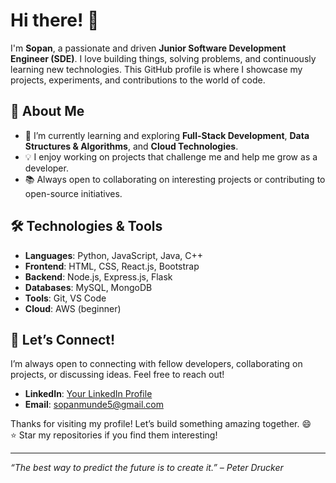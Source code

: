 # Hi there!  👋

I'm **Sopan**, a passionate and driven **Junior Software Development Engineer (SDE)**. I love building things, solving problems, and continuously learning new technologies. This GitHub profile is where I showcase my projects, experiments, and contributions to the world of code.

## 🚀 About Me
- 🌱 I’m currently learning and exploring **Full-Stack Development**, **Data Structures & Algorithms**, and **Cloud Technologies**.
- 💡 I enjoy working on projects that challenge me and help me grow as a developer.
- 📚 Always open to collaborating on interesting projects or contributing to open-source initiatives.

## 🛠️ Technologies & Tools

- **Languages**: Python, JavaScript, Java, C++
- **Frontend**: HTML, CSS, React.js, Bootstrap
- **Backend**: Node.js, Express.js, Flask
- **Databases**: MySQL, MongoDB
- **Tools**: Git, VS Code
- **Cloud**: AWS (beginner)


## 🤝 Let’s Connect!
I’m always open to connecting with fellow developers, collaborating on projects, or discussing ideas. Feel free to reach out!

- **LinkedIn**: [Your LinkedIn Profile](https://www.linkedin.com/in/sopan-munde-182569276/)
- **Email**: sopanmunde5@gmail.com



Thanks for visiting my profile! Let’s build something amazing together. 😄  
⭐️ Star my repositories if you find them interesting!  

---

*“The best way to predict the future is to create it.” – Peter Drucker*
